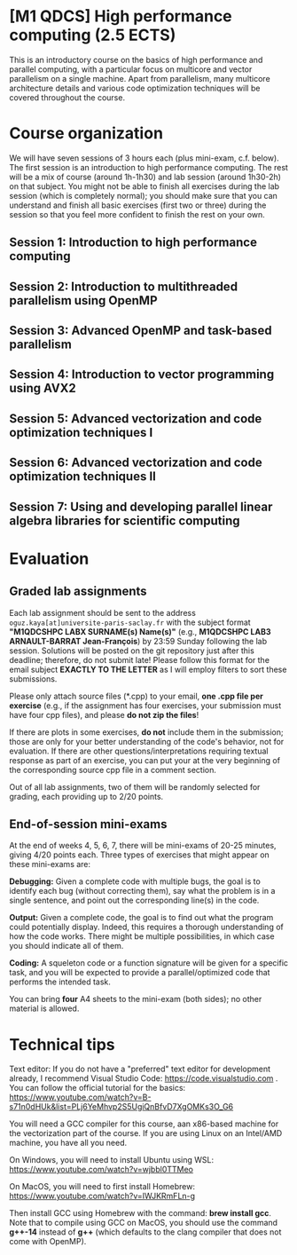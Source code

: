 # [M1 QDCS] High performance computing (2.5 ECTS)

This is an introductory course on the basics of high performance and parallel computing, with a particular focus on multicore and vector parallelism on a single machine. Apart from parallelism, many multicore architecture details and various code optimization techniques will be covered throughout the course.

# Course organization

We will have seven sessions of 3 hours each (plus mini-exam, c.f. below). The first session is an introduction to high performance computing. The rest will be a mix of course (around 1h-1h30) and lab session (around 1h30-2h) on that subject. You might not be able to finish all exercises during the lab session (which is completely normal); you should make sure that you can understand and finish all basic exercises (first two or three) during the session so that you feel more confident to finish the rest on your own.

## Session 1: Introduction to high performance computing
## Session 2: Introduction to multithreaded parallelism using OpenMP
## Session 3: Advanced OpenMP and task-based parallelism
## Session 4: Introduction to vector programming using AVX2
## Session 5: Advanced vectorization and code optimization techniques I
## Session 6: Advanced vectorization and code optimization techniques II
## Session 7: Using and developing parallel linear algebra libraries for scientific computing

# Evaluation

## Graded lab assignments
Each lab assignment should be sent to the address `oguz.kaya[at]universite-paris-saclay.fr` with the subject format **"M1QDCSHPC LABX SURNAME(s) Name(s)"** (e.g., **M1QDCSHPC LAB3 ARNAULT-BARRAT Jean-François**) by 23:59 Sunday following the lab session. Solutions will be posted on the git repository just after this deadline; therefore, do not submit late! Please follow this format for the email subject **EXACTLY TO THE LETTER** as I will employ filters to sort these submissions.

Please only attach source files (\*.cpp) to your email, **one .cpp file per exercise** (e.g., if the assignment has four exercises, your submission must have four cpp files), and please **do not zip the files**!

If there are plots in some exercises, **do not** include them in the submission; those are only for your better understanding of the code's behavior, not for evaluation. If there are other questions/interpretations requiring textual response as part of an exercise, you can put your  at the very beginning of the corresponding source cpp file in a comment section.

Out of all lab assignments, two of them will be randomly selected for grading, each providing up to 2/20 points.

## End-of-session mini-exams
At the end of weeks 4, 5, 6, 7, there will be mini-exams of 20-25 minutes, giving 4/20 points each. Three types of exercises that might appear on these mini-exams are:

**Debugging:** Given a complete code with multiple bugs, the goal is to identify each bug (without correcting them), say what the problem is in a single sentence, and point out the corresponding line(s) in the code.

**Output:** Given a complete code, the goal is to find out what the program could potentially display. Indeed, this requires a thorough understanding of how the code works. There might be multiple possibilities, in which case you should indicate all of them.

**Coding:** A squeleton code or a function signature will be given for a specific task, and you will be expected to provide a parallel/optimized code that performs the intended task.

You can bring **four** A4 sheets to the mini-exam (both sides); no other material is allowed.

# Technical tips

Text editor: If you do not have a "preferred" text editor for development already, I recommend Visual Studio Code: https://code.visualstudio.com . You can follow the official tutorial for the basics: https://www.youtube.com/watch?v=B-s71n0dHUk&list=PLj6YeMhvp2S5UgiQnBfvD7XgOMKs3O_G6

You will need a GCC compiler for this course, aan x86-based machine for the vectorization part of the course. If you are using Linux on an Intel/AMD machine, you have all you need. 

On Windows, you will need to install Ubuntu using WSL: https://www.youtube.com/watch?v=wjbbl0TTMeo

On MacOS, you will need to first install Homebrew: https://www.youtube.com/watch?v=IWJKRmFLn-g

Then install GCC using Homebrew with the command: **brew install gcc**. Note that to compile using GCC on MacOS, you should use the command **g++-14** instead of **g++** (which defaults to the clang compiler that does not come with OpenMP).
